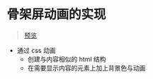 # 骨架屏动画的实现

> [预览](https://yokiyokiyoki.github.io/skeleton-body/)

* 通过 css 动画
  * 创建与内容相似的 html 结构
  * 在需要显示内容的元素上加上背景色与动画
